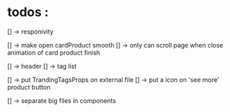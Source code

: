 # todos :
[] -> responivity 

[] -> make open cardProduct smooth 
[] -> only can scroll page when close animation of card product finish

[] -> header
[] -> tag list

[] -> put TrandingTagsProps on external file
[] -> put a icon on 'see more' product button

[] -> separate big files in components


 